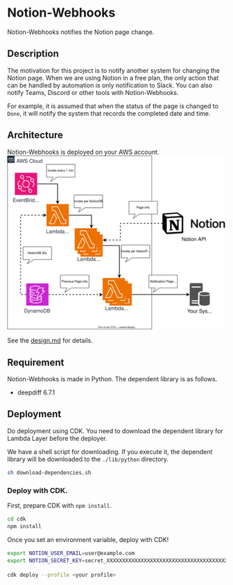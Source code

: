 # Notion-Webhooks

Notion-Webhooks notifies the Notion page change.

## Description

The motivation for this project is to notify another system for changing the Notion page. When we are using Notion in a free plan, the only action that can be handled by automation is only notification to Slack. You can also notify Teams, Discord or other tools with Notion-Webhooks.

For example, it is assumed that when the status of the page is changed to `Done`, it will notify the system that records the completed date and time.

## Architecture

Notion-Webhooks is deployed on your AWS account.
![image](./docs/assets/architecture.svg)

See the [design.md](./docs/design.md) for details.

## Requirement

Notion-Webhooks is made in Python. The dependent library is as follows.

- deepdiff 6.7.1


## Deployment

Do deployment using CDK.
You need to download the dependent library for Lambda Layer before the deployer.

We have a shell script for downloading.
If you execute it, the dependent library will be downloaded to the `./lib/python` directory.

```bash
sh download-dependencies.sh
```

### Deploy with CDK.

First, prepare CDK with `npm install`.

```bash
cd cdk
npm install
```

Once you set an environment variable, deploy with CDK!
```bash
export NOTION_USER_EMAIL=user@example.com
export NOTION_SECRET_KEY=secret_XXXXXXXXXXXXXXXXXXXXXXXXXXXXXXXXXXXXXXXXXXX

cdk deploy --profile <your profile>
```
